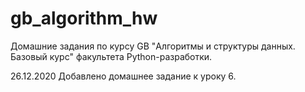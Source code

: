 # gb_algorithm_hw
Домашние задания по курсу GB "Алгоритмы и структуры данных. Базовый курс" факультета Python-разработки.

26.12.2020
Добавлено домашнее задание к уроку 6.